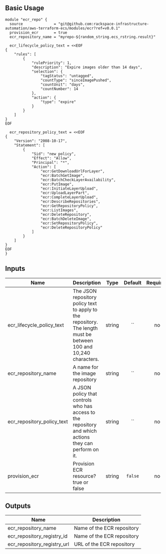 ## Basic Usage
```
module "ecr_repo" {
  source              = "git@github.com:rackspace-infrastructure-automation/aws-terraform-ecs/modules/ecr?ref=v0.0.1"
  provision_ecr       = true
  ecr_repository_name = "myrepo-${random_string.ecs_rstring.result}"

  ecr_lifecycle_policy_text = <<EOF
{
    "rules": [
        {
            "rulePriority": 1,
            "description": "Expire images older than 14 days",
            "selection": {
                "tagStatus": "untagged",
                "countType": "sinceImagePushed",
                "countUnit": "days",
                "countNumber": 14
            },
            "action": {
                "type": "expire"
            }
        }
    ]
}
EOF

  ecr_repository_policy_text = <<EOF
{
    "Version": "2008-10-17",
    "Statement": [
        {
            "Sid": "new policy",
            "Effect": "Allow",
            "Principal": "*",
            "Action": [
                "ecr:GetDownloadUrlForLayer",
                "ecr:BatchGetImage",
                "ecr:BatchCheckLayerAvailability",
                "ecr:PutImage",
                "ecr:InitiateLayerUpload",
                "ecr:UploadLayerPart",
                "ecr:CompleteLayerUpload",
                "ecr:DescribeRepositories",
                "ecr:GetRepositoryPolicy",
                "ecr:ListImages",
                "ecr:DeleteRepository",
                "ecr:BatchDeleteImage",
                "ecr:SetRepositoryPolicy",
                "ecr:DeleteRepositoryPolicy"
            ]
        }
    ]
}
EOF
}
```


## Inputs

| Name | Description | Type | Default | Required |
|------|-------------|:----:|:-----:|:-----:|
| ecr_lifecycle_policy_text | The JSON repository policy text to apply to the repository. The length must be between 100 and 10,240 characters. | string | `` | no |
| ecr_repository_name | A name for the image repository | string | `` | no |
| ecr_repository_policy_text | A JSON policy that controls who has access to the repository and which actions they can perform on it. | string | `` | no |
| provision_ecr | Provision ECR resource? true or false | string | `false` | no |

## Outputs

| Name | Description |
|------|-------------|
| ecr_repository_name | Name of the ECR repository |
| ecr_repository_registry_id | Name of the ECR repository |
| ecr_repository_registry_url | URL of the ECR repository |
